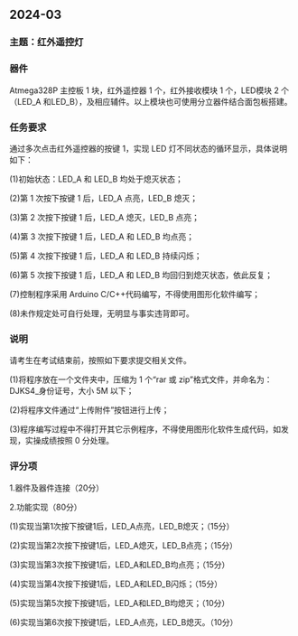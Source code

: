 ## 2024-03

### 主题：红外遥控灯

### 器件

Atmega328P 主控板 1 块，红外遥控器 1 个，红外接收模块 1 个，LED模块 2 个（LED_A 和LED_B），及相应辅件。以上模块也可使用分立器件结合面包板搭建。

### 任务要求

通过多次点击红外遥控器的按键 1，实现 LED 灯不同状态的循环显示，具体说明如下：

(1)初始状态：LED_A 和 LED_B 均处于熄灭状态；

(2)第 1 次按下按键 1 后，LED_A 点亮，LED_B 熄灭；

(3)第 2 次按下按键 1 后，LED_A 熄灭，LED_B 点亮；

(4)第 3 次按下按键 1 后，LED_A 和 LED_B 均点亮；

(5)第 4 次按下按键 1 后，LED_A 和 LED_B 持续闪烁；

(6)第 5 次按下按键 1 后，LED_A 和 LED_B 均回归到熄灭状态，依此反复；

(7)控制程序采用 Arduino C/C++代码编写，不得使用图形化软件编写；

(8)未作规定处可自行处理，无明显与事实违背即可。

### 说明

请考生在考试结束前，按照如下要求提交相关文件。

(1)将程序放在一个文件夹中，压缩为 1 个“rar 或 zip”格式文件，并命名为：DJKS4_身份证号，大小 5M 以下；

(2)将程序文件通过“上传附件”按钮进行上传；

(3)程序编写过程中不得打开其它示例程序，不得使用图形化软件生成代码，如发现，实操成绩按照 0 分处理。

### 评分项

1.器件及器件连接（20分）

2.功能实现（80分）

 (1)实现当第1次按下按键1后，LED_A点亮，LED_B熄灭；（15分）

 (2)实现当第2次按下按键1后，LED_A熄灭，LED_B点亮；（15分）

 (3)实现当第3次按下按键1后，LED_A和LED_B均点亮；（15分）

 (4)实现当第4次按下按键1后，LED_A和LED_B闪烁；（15分）

 (5)实现当第5次按下按键1后，LED_A和LED_B均熄灭；（10分）

 (6)实现当第6次按下按键1后，LED_A点亮，LED_B熄灭。（10分）

